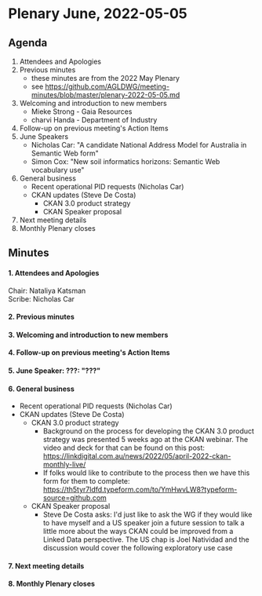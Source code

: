 # Plenary June, 2022-05-05

## Agenda

1. Attendees and Apologies
2. Previous minutes
    * these minutes are from the 2022 May Plenary
    * see https://github.com/AGLDWG/meeting-minutes/blob/master/plenary-2022-05-05.md
3. Welcoming and introduction to new members
    * Mieke Strong - Gaia Resources
    * charvi Handa - Department of Industry
5. Follow-up on previous meeting's Action Items
6. June Speakers
    * Nicholas Car: "A candidate National Address Model for Australia in Semantic Web form"
    * Simon Cox: "New soil informatics horizons: Semantic Web vocabulary use"
7. General business 
    * Recent operational PID requests (Nicholas Car)
    * CKAN updates (Steve De Costa)
        * CKAN 3.0 product strategy
        * CKAN Speaker proposal
8. Next meeting details
9. Monthly Plenary closes

## Minutes

#### 1. Attendees and Apologies

Chair: Nataliya Katsman  
Scribe: Nicholas Car  

#### 2. Previous minutes
#### 3. Welcoming and introduction to new members
#### 4. Follow-up on previous meeting's Action Items
#### 5. June Speaker: ???: "???"
#### 6. General business 

* Recent operational PID requests (Nicholas Car)
* CKAN updates (Steve De Costa)
    * CKAN 3.0 product strategy
        * Background on the process for developing the CKAN 3.0 product strategy was presented 5 weeks ago at the CKAN webinar. The video and deck for that can be found on this post: https://linkdigital.com.au/news/2022/05/april-2022-ckan-monthly-live/
        * If folks would like to contribute to the process then we have this form for them to complete: https://th5tyr7ldfd.typeform.com/to/YmHwvLW8?typeform-source=github.com 
    * CKAN Speaker proposal
        * Steve De Costa asks: I'd just like to ask the WG if they would like to have myself and a US speaker join a future session to talk a little more about the ways CKAN could be improved from a Linked Data perspective. The US chap is Joel Natividad and the discussion would cover the following exploratory use case 
#### 7. Next meeting details
#### 8. Monthly Plenary closes
